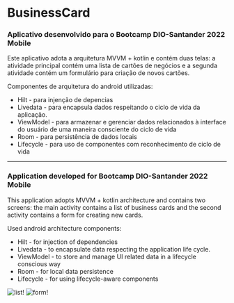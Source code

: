 # BusinessCard

### Aplicativo desenvolvido para o Bootcamp DIO-Santander 2022 Mobile

Este aplicativo adota a arquitetura MVVM + kotlin e contém duas telas: a atividade principal contém uma lista de cartões de negócios e a segunda atividade contém um formulário para criação de novos cartões. 

Componentes de arquitetura do android utilizadas:
- Hilt - para injenção de depencias
- Livedata - para encapsula dados respeitando o ciclo de vida da aplicação.
- ViewModel - para armazenar e gerenciar dados relacionados à interface do usuário de uma maneira consciente do ciclo de vida
- Room - para persistência de dados locais
- Lifecycle - para uso de componentes com reconhecimento de ciclo de vida

-------------------------------------------------------------------------------------------------------------------------------------------------------------------------

### Application developed for Bootcamp DIO-Santander 2022 Mobile

This application adopts MVVM + kotlin architecture and contains two screens: the main activity contains a list of business cards and the second activity contains a form for creating new cards.

Used android architecture components:
- Hilt - for injection of dependencies
- Livedata - to encapsulate data respecting the application life cycle.
- ViewModel - to store and manage UI related data in a lifecycle conscious way
- Room - for local data persistence
- Lifecycle - for using lifecycle-aware components

![list!](https://github.com/punkmic/BusinessCard/blob/master/app/src/main/res/raw/9068.jpg)
![form!](https://github.com/punkmic/BusinessCard/blob/master/app/src/main/res/raw/Screenshot_20220723-193443_BusinessCard%5B1968%5D.jpg)
